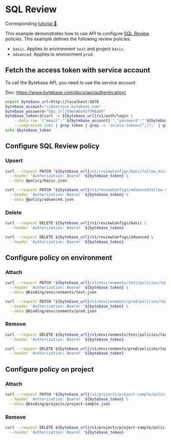 # SQL Review

Corresponding [tutorial 🔗](https://www.bytebase.com/docs/tutorials/api-sql-review/).

This example demonstrates how to use API to configure [SQL Review](https://www.bytebase.com/docs/sql-review/review-policy/) policies.
This example defines the following review policies:

- `basic`. Applies to environment `test` and project `basic`.
- `advanced`. Applies to environment `prod`.

## Fetch the access token with service account

To call the Bytebase API, you need to use the service account

Doc: https://www.bytebase.com/docs/api/authentication/

```bash
export bytebase_url=http://localhost:5678
bytebase_account="ci@service.bytebase.com"
bytebase_password="bbs_Jrlj59enAEwSG7fM8a69"
bytebase_token=$(curl -v ${bytebase_url}/v1/auth/login \
    --data-raw '{"email":"'${bytebase_account}'","password":"'${bytebase_password}'","web":true}' \
    --compressed 2>&1 | grep token | grep -o 'access-token=[^;]*;' | grep -o '[^;]*' | sed 's/access-token=//g; s/;//g')
echo $bytebase_token
```

## Configure SQL Review policy

### Upsert

```bash
curl --request PATCH "${bytebase_url}/v1/reviewConfigs/basic?allow_missing=true&update_mask=rules" \
  --header 'Authorization: Bearer '${bytebase_token} \
  --data @policy/basic.json

curl --request PATCH "${bytebase_url}/v1/reviewConfigs/advanced?allow_missing=true&update_mask=rules" \
  --header 'Authorization: Bearer '${bytebase_token} \
  --data @policy/advanced.json
```

### Delete

```bash
curl --request DELETE ${bytebase_url}/v1/reviewConfigs/basic \
  --header 'Authorization: Bearer '${bytebase_token}

curl --request DELETE ${bytebase_url}/v1/reviewConfigs/advanced \
  --header 'Authorization: Bearer '${bytebase_token}
```

## Configure policy on environment

### Attach

```bash
curl --request PATCH "${bytebase_url}/v1/environments/test/policies/tag?allow_missing=true&update_mask=payload" \
  --header 'Authorization: Bearer '${bytebase_token} \
  --data @binding/environments/test.json

curl --request PATCH "${bytebase_url}/v1/environments/prod/policies/tag?allow_missing=true&update_mask=payload" \
  --header 'Authorization: Bearer '${bytebase_token} \
  --data @binding/environments/prod.json
```

### Remove

```bash
curl --request DELETE ${bytebase_url}/v1/environments/test/policies/tag \
  --header 'Authorization: Bearer '${bytebase_token}

curl --request DELETE ${bytebase_url}/v1/environments/prod/policies/tag \
  --header 'Authorization: Bearer '${bytebase_token}
```

## Configure policy on project

### Attach

```bash
curl --request PATCH "${bytebase_url}/v1/projects/project-sample/policies/tag?allow_missing=true&update_mask=payload" \
  --header 'Authorization: Bearer '${bytebase_token} \
  --data @binding/projects/project-sample.json
```

### Remove

```bash
curl --request DELETE ${bytebase_url}/v1/projects/project-sample/policies/tag \
  --header 'Authorization: Bearer '${bytebase_token}
```
